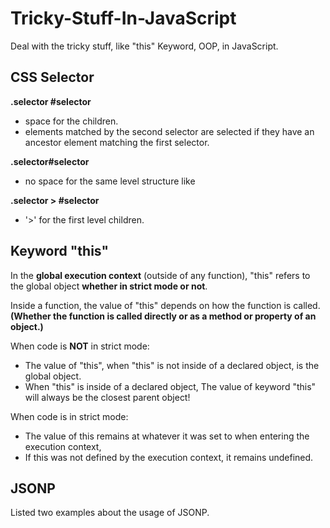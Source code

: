 # Tricky-Stuff-In-JavaScript
Deal with the tricky stuff, like "this" Keyword, OOP, in JavaScript.  
  
## CSS Selector  
<strong>.selector #selector</strong>
<ul>
  <li>space for the children.  </li>
  <li>elements matched by the second selector are selected if they have an ancestor element matching the first selector.</li>
</ul>  
<strong>.selector#selector</strong>
<ul>
  <li>no space for the same level structure like <div id="selector" class="selector"/></li>
</ul>
<strong>.selector > #selector</strong>
<ul>
  <li>'>' for the first level children.</li>
</ul>  

## Keyword "this"  
<p>In the <b>global execution context</b> (outside of any function), "this" refers to the global object <b>whether in strict mode or not</b>.</p>
<p>Inside a function, the value of "this" depends on how the function is called. <b>(Whether the function is called directly or as a method or property of an object.)</b></p>
<div>When code is <b>NOT</b> in strict mode:</div>
<ul>
  <li>The value of "this", when "this" is not inside of a declared object, is the global object.</li>
  <li>When "this" is inside of a declared object, The value of keyword "this" will always be the closest parent object!</li>
</ul>
<div>When code is in strict mode:</div>
<ul>
  <li>The value of this remains at whatever it was set to when entering the execution context,</li>
  <li>If this was not defined by the execution context, it remains undefined.</li>
</ul>
  
## JSONP
Listed two examples about the usage of JSONP.  
